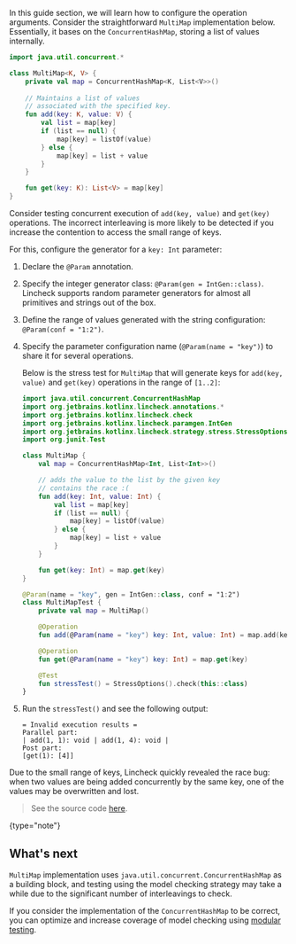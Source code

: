 [//]: # (title: How to generate operation arguments)

In this guide section, we will learn how to configure the operation arguments.
Consider the straightforward `MultiMap` implementation below. 
Essentially, it bases on the `ConcurrentHashMap`, storing a list of values internally.

```kotlin
import java.util.concurrent.*

class MultiMap<K, V> {
    private val map = ConcurrentHashMap<K, List<V>>()
   
    // Maintains a list of values 
    // associated with the specified key.
    fun add(key: K, value: V) {
        val list = map[key]
        if (list == null) {
            map[key] = listOf(value)
        } else {
            map[key] = list + value
        }
    }

    fun get(key: K): List<V> = map[key]
}
```

Consider testing concurrent execution of `add(key, value)` and `get(key)` operations. The incorrect interleaving is more 
likely to be detected if you increase the contention to access the small range of keys.

For this, configure the generator for a `key: Int` parameter:

1. Declare the `@Param` annotation.
2. Specify the integer generator class: `@Param(gen = IntGen::class)`.
   Lincheck supports random parameter generators for almost all primitives and strings out of the box.

3. Define the range of values generated with the string configuration: `@Param(conf = "1:2")`.
4. Specify the parameter configuration name (`@Param(name = "key")`) to share it for several operations.

   Below is the stress test for `MultiMap` that will generate keys for `add(key, value)` and `get(key)` operations in the
   range of `[1..2]`: 
   
   ```kotlin
   import java.util.concurrent.ConcurrentHashMap
   import org.jetbrains.kotlinx.lincheck.annotations.*
   import org.jetbrains.kotlinx.lincheck.check
   import org.jetbrains.kotlinx.lincheck.paramgen.IntGen
   import org.jetbrains.kotlinx.lincheck.strategy.stress.StressOptions
   import org.junit.Test
   
   class MultiMap {
       val map = ConcurrentHashMap<Int, List<Int>>()
   
       // adds the value to the list by the given key
       // contains the race :(
       fun add(key: Int, value: Int) {
           val list = map[key]
           if (list == null) {
               map[key] = listOf(value)
           } else {
               map[key] = list + value
           }
       }
   
       fun get(key: Int) = map.get(key)
   }
   
   @Param(name = "key", gen = IntGen::class, conf = "1:2")
   class MultiMapTest {
       private val map = MultiMap()
   
       @Operation
       fun add(@Param(name = "key") key: Int, value: Int) = map.add(key, value)
   
       @Operation
       fun get(@Param(name = "key") key: Int) = map.get(key)
   
       @Test
       fun stressTest() = StressOptions().check(this::class)
   }
   ```

5. Run the `stressTest()` and see the following output:

   ```text
   = Invalid execution results =
   Parallel part:
   | add(1, 1): void | add(1, 4): void |
   Post part:
   [get(1): [4]]
   ```

Due to the small range of keys, Lincheck quickly revealed the race bug: when two values are being added concurrently by the same key, 
one of the values may be overwritten and lost.

> See the source code [here](https://github.com/Kotlin/kotlinx-lincheck/blob/guide/src/jvm/test/org/jetbrains/kotlinx/lincheck/test/guide/MultiMapTest.kt).
>
{type="note"}

## What's next

`MultiMap` implementation uses `java.util.concurrent.ConcurrentHashMap` as a building block, and testing using the model
checking strategy may take a while due to the significant number of interleavings to check.

If you consider the implementation of the `ConcurrentHashMap` to be correct, you can optimize and increase coverage of model
checking using [modular testing](modular-testing.md).
